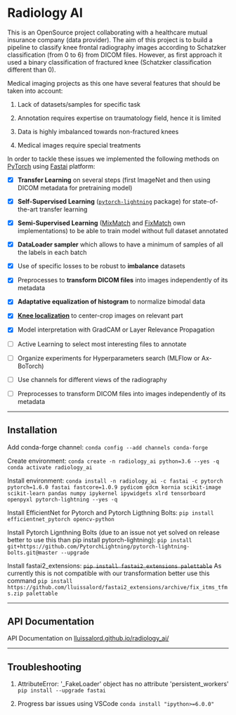 # Radiology AI

This is an OpenSource project collaborating with a healthcare mutual insurance company (data provider). The aim of this project is to build a pipeline to classify knee frontal radiography images according to Schatzker classification (from 0 to 6) from DICOM files. However, as first approach it used a binary classification of fractured knee (Schatzker classification different than 0).

Medical imaging projects as this one have several features that should be taken into account:

1. Lack of datasets/samples for specific task

2. Annotation requires expertise on traumatology field, hence it is limited

3. Data is highly imbalanced towards non-fractured knees

4. Medical images require special treatments

In order to tackle these issues we implemented the following methods on [PyTorch](https://pytorch.org/) using [Fastai](https://docs.fast.ai/) platform:

- [x] **Transfer Learning** on several steps (first ImageNet and then using DICOM metadata for pretraining model)

- [x] **Self-Supervised Learning** ([`pytorch-lightning`](https://pytorch-lightning-bolts.readthedocs.io/en/latest/self_supervised_models.html) package) for state-of-the-art transfer learning

- [x] **Semi-Supervised Learning** ([MixMatch](https://arxiv.org/abs/1905.02249) and [FixMatch](https://arxiv.org/abs/2001.07685) own implementations) to be able to train model without full dataset annotated

- [x] **DataLoader sampler** which allows to have a minimum of samples of all the labels in each batch

- [x] Use of specific losses to be robust to **imbalance** datasets

- [x] Preprocesses to **transform DICOM files** into images independently of its metadata

- [x] **Adaptative equalization of histogram** to normalize bimodal data

- [x] [**Knee localization**](https://github.com/MIPT-Oulu/KneeLocalizer) to center-crop images on relevant part

- [x] Model interpretation with GradCAM or Layer Relevance Propagation

- [ ] Active Learning to select most interesting files to annotate

- [ ] Organize experiments for Hyperparameters search (MLFlow or Ax-BoTorch)

- [ ] Use channels for different views of the radiography

- [ ] Preprocesses to transform DICOM files into images independently of its metadata

---
## Installation

Add conda-forge channel:
`conda config --add channels conda-forge`

Create environment:
`conda create -n radiology_ai python=3.6 --yes -q`
`conda activate radiology_ai`

Install environment:
`conda install -n radiology_ai -c fastai -c pytorch pytorch=1.6.0 fastai fastcore=1.0.9 pydicom gdcm kornia scikit-image scikit-learn pandas numpy ipykernel ipywidgets xlrd tensorboard openpyxl pytorch-lightning --yes -q`

Install EfficientNet for Pytorch and Pytorch Ligthning Bolts:
`pip install efficientnet_pytorch opencv-python`

Install Pytorch Lignthning Bolts (due to an issue not yet solved on release better to use this than pip install pytorch-lightning):
`pip install git+https://github.com/PytorchLightning/pytorch-lightning-bolts.git@master --upgrade`

Install fastai2_extensions:
~~`pip install fastai2_extensions palettable`~~
As currently this is not compatible with our transformation better use this command `pip install https://github.com/lluissalord/fastai2_extensions/archive/fix_itms_tfms.zip palettable`


---

## API Documentation

API Documentation on [lluissalord.github.io/radiology_ai/](https://lluissalord.github.io/radiology_ai/)

---

## Troubleshooting

1. AttributeError: '_FakeLoader' object has no attribute 'persistent_workers'
`pip install --upgrade fastai`

2. Progress bar issues using VSCode
`conda install "ipython>=6.0.0"`
